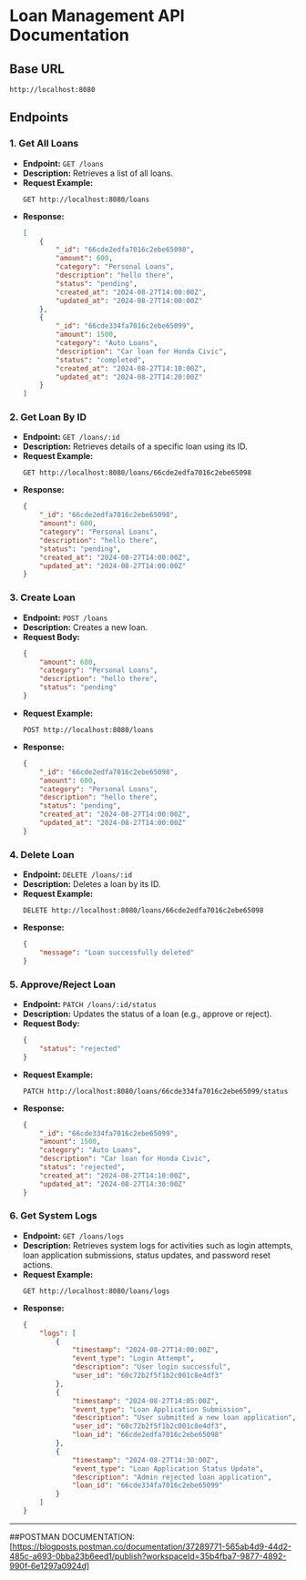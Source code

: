 # Loan Management API Documentation

## Base URL
```
http://localhost:8080
```

## Endpoints

### 1. **Get All Loans**

- **Endpoint:** `GET /loans`
- **Description:** Retrieves a list of all loans.
- **Request Example:**
    ```
    GET http://localhost:8080/loans
    ```
- **Response:**
    ```json
    [
        {
            "_id": "66cde2edfa7016c2ebe65098",
            "amount": 600,
            "category": "Personal Loans",
            "description": "hello there",
            "status": "pending",
            "created_at": "2024-08-27T14:00:00Z",
            "updated_at": "2024-08-27T14:00:00Z"
        },
        {
            "_id": "66cde334fa7016c2ebe65099",
            "amount": 1500,
            "category": "Auto Loans",
            "description": "Car loan for Honda Civic",
            "status": "completed",
            "created_at": "2024-08-27T14:10:00Z",
            "updated_at": "2024-08-27T14:20:00Z"
        }
    ]
    ```

### 2. **Get Loan By ID**

- **Endpoint:** `GET /loans/:id`
- **Description:** Retrieves details of a specific loan using its ID.
- **Request Example:**
    ```
    GET http://localhost:8080/loans/66cde2edfa7016c2ebe65098
    ```
- **Response:**
    ```json
    {
        "_id": "66cde2edfa7016c2ebe65098",
        "amount": 600,
        "category": "Personal Loans",
        "description": "hello there",
        "status": "pending",
        "created_at": "2024-08-27T14:00:00Z",
        "updated_at": "2024-08-27T14:00:00Z"
    }
    ```

### 3. **Create Loan**

- **Endpoint:** `POST /loans`
- **Description:** Creates a new loan.
- **Request Body:**
    ```json
    {
        "amount": 600,
        "category": "Personal Loans",
        "description": "hello there",
        "status": "pending"
    }
    ```
- **Request Example:**
    ```
    POST http://localhost:8080/loans
    ```
- **Response:**
    ```json
    {
        "_id": "66cde2edfa7016c2ebe65098",
        "amount": 600,
        "category": "Personal Loans",
        "description": "hello there",
        "status": "pending",
        "created_at": "2024-08-27T14:00:00Z",
        "updated_at": "2024-08-27T14:00:00Z"
    }
    ```

### 4. **Delete Loan**

- **Endpoint:** `DELETE /loans/:id`
- **Description:** Deletes a loan by its ID.
- **Request Example:**
    ```
    DELETE http://localhost:8080/loans/66cde2edfa7016c2ebe65098
    ```
- **Response:**
    ```json
    {
        "message": "Loan successfully deleted"
    }
    ```

### 5. **Approve/Reject Loan**

- **Endpoint:** `PATCH /loans/:id/status`
- **Description:** Updates the status of a loan (e.g., approve or reject).
- **Request Body:**
    ```json
    {
        "status": "rejected"
    }
    ```
- **Request Example:**
    ```
    PATCH http://localhost:8080/loans/66cde334fa7016c2ebe65099/status
    ```
- **Response:**
    ```json
    {
        "_id": "66cde334fa7016c2ebe65099",
        "amount": 1500,
        "category": "Auto Loans",
        "description": "Car loan for Honda Civic",
        "status": "rejected",
        "created_at": "2024-08-27T14:10:00Z",
        "updated_at": "2024-08-27T14:30:00Z"
    }
    ```

### 6. **Get System Logs**

- **Endpoint:** `GET /loans/logs`
- **Description:** Retrieves system logs for activities such as login attempts, loan application submissions, status updates, and password reset actions.
- **Request Example:**
    ```
    GET http://localhost:8080/loans/logs
    ```
- **Response:**
    ```json
    {
        "logs": [
            {
                "timestamp": "2024-08-27T14:00:00Z",
                "event_type": "Login Attempt",
                "description": "User login successful",
                "user_id": "60c72b2f5f1b2c001c8e4df3"
            },
            {
                "timestamp": "2024-08-27T14:05:00Z",
                "event_type": "Loan Application Submission",
                "description": "User submitted a new loan application",
                "user_id": "60c72b2f5f1b2c001c8e4df3",
                "loan_id": "66cde2edfa7016c2ebe65098"
            },
            {
                "timestamp": "2024-08-27T14:30:00Z",
                "event_type": "Loan Application Status Update",
                "description": "Admin rejected loan application",
                "loan_id": "66cde334fa7016c2ebe65099"
            }
        ]
    }
    ```

---



##POSTMAN DOCUMENTATION: [https://blogposts.postman.co/documentation/37289771-565ab4d9-44d2-485c-a693-0bba23b6eed1/publish?workspaceId=35b4fba7-9877-4892-990f-6e1297a0924d]